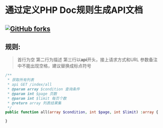 # 通过定义PHP Doc规则生成API文档

[![GitHub forks](https://img.shields.io/github/forks/mumbaicat/makeapidoc.svg?style=plastic)](https://github.com/liluoao/api-doc/network/members)
----

## 规则:

>首行为空
第二行为描述
第三行以**api**开头，接上请求方式和URL
参数备注中不能出现空格，建议替换成标点符号

```php
/**
 * 获取所有列表
 * api GET /index/all
 * @param array $condition 查询条件
 * @param int $page 页数
 * @param int $limit 每页个数
 * @return array 列表结果集
 */
public function all(array $condition, int $page, int $limit) :array {

}
```

